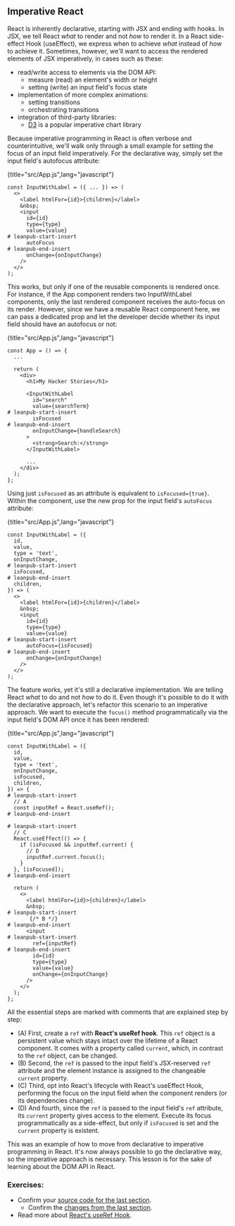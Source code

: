 ## Imperative React

React is inherently declarative, starting with JSX and ending with hooks. In JSX, we tell React *what* to render and not *how* to render it. In a React side-effect Hook (useEffect), we express when to achieve *what* instead of *how* to achieve it. Sometimes, however, we'll want to access the rendered elements of JSX imperatively, in cases such as these:

* read/write access to elements via the DOM API:
  * measure (read) an element's width or height
  * setting (write) an input field's focus state
* implementation of more complex animations:
  * setting transitions
  * orchestrating transitions
* integration of third-party libraries:
  * [D3](https://d3js.org/) is a popular imperative chart library

Because imperative programming in React is often verbose and counterintuitive, we'll walk only through a small example for setting the focus of an input field imperatively. For the declarative way, simply set the input field's autofocus attribute:

{title="src/App.js",lang="javascript"}
~~~~~~~
const InputWithLabel = ({ ... }) => (
  <>
    <label htmlFor={id}>{children}</label>
    &nbsp;
    <input
      id={id}
      type={type}
      value={value}
# leanpub-start-insert
      autoFocus
# leanpub-end-insert
      onChange={onInputChange}
    />
  </>
);
~~~~~~~

This works, but only if one of the reusable components is rendered once. For instance, if the App component renders two InputWithLabel components, only the last rendered component receives the auto-focus on its render. However, since we have a reusable React component here, we can pass a dedicated prop and let the developer decide whether its input field should have an autofocus or not:

{title="src/App.js",lang="javascript"}
~~~~~~~
const App = () => {
  ...

  return (
    <div>
      <h1>My Hacker Stories</h1>

      <InputWithLabel
        id="search"
        value={searchTerm}
# leanpub-start-insert
        isFocused
# leanpub-end-insert
        onInputChange={handleSearch}
      >
        <strong>Search:</strong>
      </InputWithLabel>

      ...
    </div>
  );
};
~~~~~~~

Using just `isFocused` as an attribute is equivalent to `isFocused={true}`. Within the component, use the new prop for the input field's `autoFocus` attribute:

{title="src/App.js",lang="javascript"}
~~~~~~~
const InputWithLabel = ({
  id,
  value,
  type = 'text',
  onInputChange,
# leanpub-start-insert
  isFocused,
# leanpub-end-insert
  children,
}) => (
  <>
    <label htmlFor={id}>{children}</label>
    &nbsp;
    <input
      id={id}
      type={type}
      value={value}
# leanpub-start-insert
      autoFocus={isFocused}
# leanpub-end-insert
      onChange={onInputChange}
    />
  </>
);
~~~~~~~

The feature works, yet it's still a declarative implementation. We are telling React *what* to do and not *how* to do it. Even though it's possible to do it with the declarative approach, let's refactor this scenario to an imperative approach. We want to execute the `focus()` method programmatically via the input field's DOM API once it has been rendered:

{title="src/App.js",lang="javascript"}
~~~~~~~
const InputWithLabel = ({
  id,
  value,
  type = 'text',
  onInputChange,
  isFocused,
  children,
}) => {
# leanpub-start-insert
  // A
  const inputRef = React.useRef();
# leanpub-end-insert

# leanpub-start-insert
  // C
  React.useEffect(() => {
    if (isFocused && inputRef.current) {
      // D
      inputRef.current.focus();
    }
  }, [isFocused]);
# leanpub-end-insert

  return (
    <>
      <label htmlFor={id}>{children}</label>
      &nbsp;
# leanpub-start-insert
       {/* B */}
# leanpub-end-insert
      <input
# leanpub-start-insert
        ref={inputRef}
# leanpub-end-insert
        id={id}
        type={type}
        value={value}
        onChange={onInputChange}
      />
    </>
  );
};
~~~~~~~

All the essential steps are marked with comments that are explained step by step:

* (A) First, create a `ref` with **React's useRef hook**. This `ref` object is a persistent value which stays intact over the lifetime of a React component. It comes with a property called `current`, which, in contrast to the `ref` object, can be changed.
* (B) Second, the `ref` is passed to the input field's JSX-reserved `ref` attribute and the element instance is assigned to the changeable `current` property.
* (C) Third, opt into React's lifecycle with React's useEffect Hook, performing the focus on the input field when the component renders (or its dependencies change).
* (D) And fourth, since the `ref` is passed to the input field's `ref` attribute, its `current` property gives access to the element. Execute its focus programmatically as a side-effect, but only if `isFocused` is set and the `current` property is existent.

This was an example of how to move from declarative to imperative programming in React. It's now always possible to go the declarative way, so the imperative approach is necessary. This lesson is for the sake of learning about the DOM API in React.

### Exercises:

* Confirm your [source code for the last section](https://codesandbox.io/s/github/the-road-to-learn-react/hacker-stories/tree/hs/Imperative-React).
  * Confirm the [changes from the last section](https://github.com/the-road-to-learn-react/hacker-stories/compare/hs/React-Component-Composition...hs/Imperative-React?expand=1).
* Read more about [React's useRef Hook](https://reactjs.org/docs/hooks-reference.html#useref).
